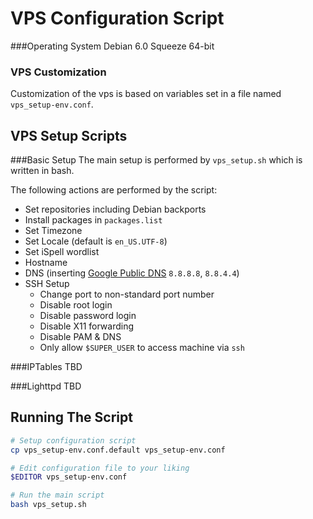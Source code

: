 VPS Configuration Script
========================

###Operating System
Debian 6.0 Squeeze 64-bit

### VPS Customization
Customization of the vps is based on variables set in a file named `vps_setup-env.conf`.


VPS Setup Scripts
-----------------

###Basic Setup
The main setup is performed by `vps_setup.sh` which is written in bash. 


The following actions are performed by the script:
+ Set repositories including Debian backports
+ Install packages in `packages.list`
+ Set Timezone
+ Set Locale (default is `en_US.UTF-8`)
+ Set iSpell wordlist
+ Hostname
+ DNS (inserting [Google Public DNS](https://developers.google.com/speed/public-dns/) `8.8.8.8`, `8.8.4.4`)
+ SSH Setup
	* Change port to non-standard port number
	* Disable root login
	* Disable password login
	* Disable X11 forwarding
	* Disable PAM & DNS
	* Only allow `$SUPER_USER` to access machine via `ssh`

###IPTables
TBD

###Lighttpd
TBD


Running The Script
------------------
```bash
# Setup configuration script
cp vps_setup-env.conf.default vps_setup-env.conf

# Edit configuration file to your liking
$EDITOR vps_setup-env.conf

# Run the main script
bash vps_setup.sh
```
